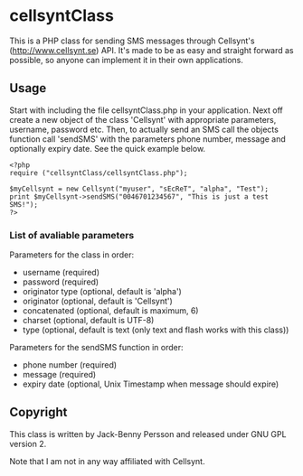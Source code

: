 # cellsyntClass #
This is a PHP class for sending SMS messages through Cellsynt's
(http://www.cellsynt.se) API. It's made to be as easy and straight forward as
possible, so anyone can implement it in their own applications.

## Usage ##
Start with including the file cellsyntClass.php in your application. Next off
create a new object of the class 'Cellsynt' with appropriate parameters,
username, password etc. Then, to actually send an SMS call the objects function
call 'sendSMS' with the parameters phone number, message and optionally expiry
date. See the quick example below.

    <?php
    require ("cellsyntClass/cellsyntClass.php");

    $myCellsynt = new Cellsynt("myuser", "sEcReT", "alpha", "Test");
    print $myCellsynt->sendSMS("0046701234567", "This is just a test SMS!");
    ?>
    
### List of avaliable parameters ###
Parameters for the class in order:

 * username (required)
 * password (required)
 * originator type (optional, default is 'alpha')
 * originator (optional, default is 'Cellsynt')
 * concatenated (optional, default is maximum, 6)
 * charset (optional, default is UTF-8)
 * type (optional, default is text (only text and flash works with this class))

Parameters for the sendSMS function in order:

 * phone number (required)
 * message (required)
 * expiry date (optional, Unix Timestamp when message should expire)

## Copyright ##
This class is written by Jack-Benny Persson and released under GNU GPL
version 2. 

Note that I am not in any way affiliated with Cellsynt. 
